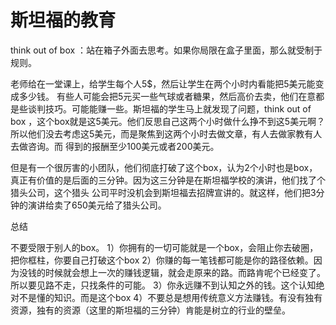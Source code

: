 # 斯坦福的教育

think out of box ：站在箱子外面去思考。如果你局限在盒子里面，那么就受制于规则。

老师给在一堂课上，给学生每个人5$，然后让学生在两个小时内看能把5美元能变成多少钱。
有些人可能会把5元买一些气球或者糖果，然后高价去卖，他们在意都是些谈判技巧。可能能赚一些。斯坦福的学生马上就发现了问题，think out of
box ，这个box就是这5美元。他们反思自己这两个小时做什么挣不到这5美元啊？所以他们没去考虑这5美元，而是聚焦到这两个小时去做文章，有人去做家教有人去做咨询。而
得到的报酬至少100美元或者200美元。

但是有一个很厉害的小团队，他们彻底打破了这个box，认为2个小时也是box，真正有价值的是后面的三分钟。因为这三分钟是在斯坦福学校的演讲，他们找了个猎头公司，这个猎头
公司平时没机会到斯坦福去招牌宣讲的。就这样，他们把3分钟的演讲给卖了650美元给了猎头公司。

总结

不要受限于别人的box。
1）你拥有的一切可能就是一个box，会阻止你去破圈，把你框柱，你要自己打破这个box
2）你赚的每一笔钱都可能是你的路径依赖。因为没钱的时候就会想上一次的赚钱逻辑，就会走原来的路。而路肯呢个已经变了。所以要见路不走，只找条件的可能。
3）你永远赚不到认知之外的钱。这个认知绝对不是懂的知识。而是这个box
4）不要总是想用传统意义方法赚钱。有没有独有资源，独有的资源（这里的斯坦福的三分钟）肯能是树立的行业的壁垒。
